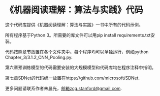 # 《机器阅读理解：算法与实践》代码
这个代码库提供《机器阅读理解：算法与实践》一书中所有的代码示例。

所有程序基于Python 3。所需要的库文件可以用pip install requirements.txt安装。

代码按照章节放置在各个文件夹中。每个程序均可以单独运行，例如python Chapter_3/3.1.2_CNN_Pooling.py.

第六章预训练模型的代码需要安装的大规模模型和代码库均在程序注释中指明。

第七章SDNet的代码统一放置在https://github.com/microsoft/SDNet.

更多问题请联系作者朱晨光，邮箱zcg.stanford@gmail.com.
